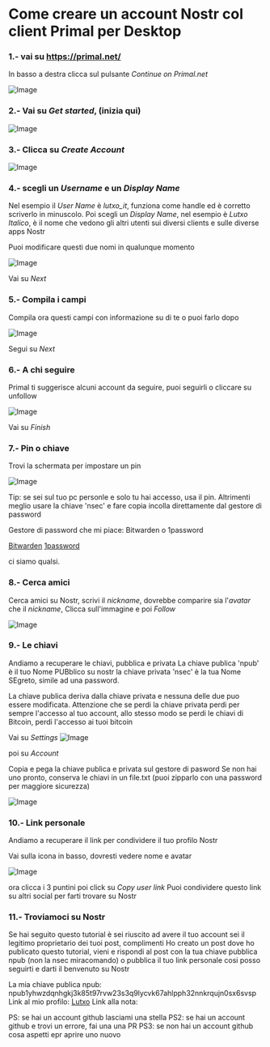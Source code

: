 # Come creare un account Nostr col client Primal per Desktop

### 1.- vai su https://primal.net/

In basso a destra clicca sul pulsante _Continue on Primal.net_

![Image](https://images2.imgbox.com/d2/f8/PTGh6c0o_o.png)

### 2.- Vai su _Get started_, (inizia qui)

![Image](https://images2.imgbox.com/9b/a0/hARUJVF2_o.png)

### 3.- Clicca su _Create Account_

![Image](https://images2.imgbox.com/19/ff/iLwxTHfx_o.png)



### 4.- scegli un _Username_ e un _Display Name_

Nel esempio il _User Name_ è _lutxo_it_, funziona come handle ed è corretto scriverlo in minuscolo.
Poi scegli un _Display Name_, nel esempio è _Lutxo Italico_, è il nome che vedono gli altri utenti sui diversi clients e sulle diverse apps Nostr

Puoi modificare questi due nomi in qualunque momento

![Image](https://images2.imgbox.com/da/3b/qRgZbmhf_o.png)

Vai su _Next_

### 5.- Compila i campi

Compila ora questi campi con informazione su di te o puoi farlo dopo

![Image](https://images2.imgbox.com/9f/00/MOqiIbIr_o.png)

Segui su _Next_

### 6.- A chi seguire 

Primal ti suggerisce alcuni account da seguire, puoi seguirli o cliccare su unfollow

![Image](https://images2.imgbox.com/4c/70/YmUKCPZU_o.png)

Vai su _Finish_




### 7.- Pin o chiave

Trovi la schermata per impostare un pin

![Image](https://images2.imgbox.com/65/29/njWUIyX1_o.png)

Tip: se sei sul tuo pc personle e solo tu hai accesso, usa il pin.
Altrimenti meglio usare la chiave 'nsec' e fare copia incolla direttamente dal gestore di password 

Gestore di password che mi piace: Bitwarden o 1password

[Bitwarden](https://bitwarden.com/)
[1password](https://1password.com/)

ci siamo qualsi.

### 8.- Cerca amici

Cerca amici su Nostr, scrivi il _nickname_, dovrebbe comparire sia l'_avatar_ che il _nickname_, 
Clicca sull'immagine e poi _Follow_

![Image](https://images2.imgbox.com/32/0e/ILKWDc4M_o.png)


### 9.- Le chiavi

Andiamo a recuperare le chiavi, pubblica e privata
La chiave publica 'npub' è il tuo Nome PUBblico su nostr
la chiave privata 'nsec' è la tua Nome SEgreto, simile ad una password.

La chiave publica deriva dalla chiave privata e nessuna delle due puo essere modificata. Attenzione che se perdi la chiave privata perdi per sempre l'accesso al tuo account, allo stesso modo se perdi le chiavi di Bitcoin, perdi l'accesso ai tuoi bitcoin

Vai su _Settings_ 
![Image](https://images2.imgbox.com/40/a6/HeMiQaxo_o.png)

poi su _Account_

Copia e pega la chiave publica e privata sul gestore di pasword
Se non hai uno pronto, conserva le chiavi in un file.txt
(puoi zipparlo con una password per maggiore sicurezza)

![Image](https://images2.imgbox.com/bf/98/lTp6vk3Y_o.png)

### 10.- Link personale

Andiamo a recuperare il link per condividere il tuo profilo Nostr

Vai sulla icona in basso, dovresti vedere nome e avatar

![Image](https://images2.imgbox.com/1a/de/wU7rJ5dL_o.png)

ora clicca i 3 puntini 
poi click su _Copy user link_
Puoi condividere questo link su altri social per farti trovare su Nostr

### 11.- Troviamoci su Nostr

Se hai seguito questo tutorial è sei riuscito ad avere il tuo account sei il legitimo proprietario dei tuoi post, complimenti
Ho creato un post dove ho publicato questo tutorial, 
vieni e rispondi al post con la tua chiave pubblica npub (non la nsec miracomando)
o pubblica il tuo link personale cosi posso seguirti e darti il benvenuto su Nostr

La mia chiave publica npub: npub1yhwzdqnhgkj3k85t97rvw23s3q9lycvk67ahlpph32nnkrqujn0sx6svsp
Link al mio profilo: [Lutxo](primal.net/p/npub1yhwzdqnhgkj3k85t97rvw23s3q9lycvk67ahlpph32nnkrqujn0sx6svsp)
Link alla nota: 


PS: se hai un account github lasciami una stella 
PS2: se hai un account github e trovi un errore, fai una una PR
PS3: se non hai un account github cosa aspetti epr aprire uno nuovo

